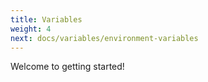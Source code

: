 ```yaml
---
title: Variables
weight: 4
next: docs/variables/environment-variables
---
```


Welcome to getting started!

